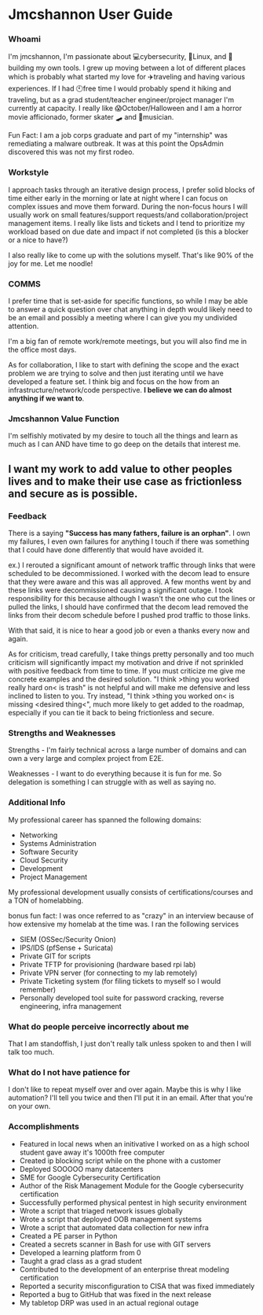 # Jmcshannon User Guide

### Whoami

I'm jmcshannon, I'm passionate about 💻cybersecurity, 🐧Linux, and 🔨building my own tools.
I grew up moving between a lot of different places which is probably what started my
love for ✈️traveling and having various experiences. If I had 🕙free time I would probably spend it
hiking and traveling, but as a grad student/teacher engineer/project manager I'm currently at capacity.
I really like 😱October/Halloween and I am a horror movie afficionado, former skater 🛹 and 🎸musician.

Fun Fact: I am a job corps graduate and part of my "internship" was remediating a malware outbreak. 
It was at this point the OpsAdmin discovered this was not my first rodeo.

### Workstyle

I approach tasks through an iterative design process, I prefer solid blocks of time either early in the morning
or late at night where I can focus on complex issues and move them forward. During the non-focus hours I will usually
work on small features/support requests/and collaboration/project management items. I really like lists and tickets
and I tend to prioritize my workload based on due date and impact if not completed (is this a blocker or a nice to have?)

I also really like to come up with the solutions myself. That's like 90% of the joy for me. Let me noodle!

### COMMS
I prefer time that is set-aside for specific functions, so while I may be able to answer a quick question over chat
anything in depth would likely need to be an email and possibly a meeting where I can give you my undivided attention.

I'm a big fan of remote work/remote meetings, but you will also find me in the office most days.

As for collaboration, I like to start with defining the scope and the exact problem we are trying to solve and then just
iterating until we have developed a feature set. I think big and focus on the how from an infrastructure/network/code perspective.
**I believe we can do almost anything if we want to**.

### Jmcshannon Value Function

I'm selfishly motivated by my desire to touch all the things and learn as much as I can AND have time to go deep on the details 
that interest me. 

## **I want my work to add value to other peoples lives and to make their use case as frictionless and secure as is possible.**

### Feedback

There is a saying **"Success has many fathers, failure is an orphan"**. I own my failures, I even own failures for anything I touch if there
was something that I could have done differently that would have avoided it. 

ex.) I rerouted a significant amount of network traffic through links that were scheduled to be decommissioned. I worked with the 
decom lead to ensure that they were aware and this was all approved. A few months went by and these links were decommissioned causing a 
significant outage. I took responsibility for this because although I wasn't the one who cut the lines or pulled the links, I should have
confirmed that the decom lead removed the links from their decom schedule before I pushed prod traffic to those links. 

With that said, it is nice to hear a good job or even a thanks every now and again.

As for criticism, tread carefully, I take things pretty personally and too much criticism will significantly impact my motivation 
and drive if not sprinkled with positive feedback from time to time. If you must criticize me give me concrete examples and the desired solution.
"I think >thing you worked really hard on< is trash" is not helpful and will make me defensive and less inclined to listen to you.
Try instead, "I think >thing you worked on< is missing <desired thing<", much more likely to get added to the roadmap, especially if you can tie
it back to being frictionless and secure. 

### Strengths and Weaknesses

Strengths - I'm fairly technical across a large number of domains and can own a very large and complex project from E2E.

Weaknesses - I want to do everything because it is fun for me. So delegation is something I can struggle with as well as saying no.

### Additional Info

My professional career has spanned the following domains:

* Networking
* Systems Administration
* Software Security
* Cloud Security
* Development
* Project Management

My professional development usually consists of certifications/courses and a TON of homelabbing. 

bonus fun fact: I was once referred to as "crazy" in an interview because of how extensive my homelab at the time was. I ran the following services

* SIEM (OSSec/Security Onion)
* IPS/IDS (pfSense + Suricata)
* Private GIT for scripts
* Private TFTP for provisioning (hardware based rpi lab)
* Private VPN server (for connecting to my lab remotely)
* Private Ticketing system (for filing tickets to myself so I would remember)
* Personally developed tool suite for password cracking, reverse engineering, infra management

### What do people perceive incorrectly about me

That I am standoffish, I just don't really talk unless spoken to and then I will talk too much.

### What do I not have patience for

I don't like to repeat myself over and over again. Maybe this is why I like automation? I'll tell you twice and then I'll put it in an email. 
After that you're on your own.

### Accomplishments

* Featured in local news when an initivative I worked on as a high school student gave away it's 1000th free computer
* Created ip blocking script while on the phone with a customer
* Deployed SOOOOO many datacenters
* SME for Google Cybersecurity Certification
* Author of the Risk Management Module for the Google cybersecurity certification
* Successfully performed physical pentest in high security environment
* Wrote a script that triaged network issues globally
* Wrote a script that deployed OOB management systems
* Wrote a script that automated data collection for new infra
* Created a PE parser in Python
* Created a secrets scanner in Bash for use with GIT servers
* Developed a learning platform from 0
* Taught a grad class as a grad student
* Contributed to the development of an enterprise threat modeling certification
* Reported a security misconfiguration to CISA that was fixed immediately
* Reported a bug to GitHub that was fixed in the next release
* My tabletop DRP was used in an actual regional outage

<!--
**jmcshannon/jmcshannon** is a ✨ _special_ ✨ repository because its `README.md` (this file) appears on your GitHub profile.

Here are some ideas to get you started:

- 🔭 I’m currently working on ...
- 🌱 I’m currently learning ...
- 👯 I’m looking to collaborate on ...
- 🤔 I’m looking for help with ...
- 💬 Ask me about ...
- 📫 How to reach me: ...
- 😄 Pronouns: ...
- ⚡ Fun fact: ...
-->
